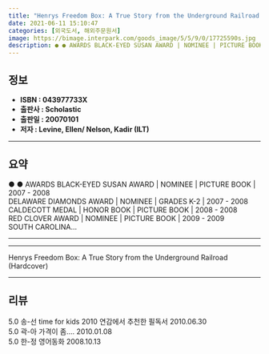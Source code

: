 ```yaml
---
title: "Henrys Freedom Box: A True Story from the Underground Railroad (Hardcover)"
date: 2021-06-11 15:10:47
categories: [외국도서, 해외주문원서]
image: https://bimage.interpark.com/goods_image/5/5/9/0/17725590s.jpg
description: ● ● AWARDS BLACK-EYED SUSAN AWARD | NOMINEE | PICTURE BOOK | 2007 - 2008 DELAWARE DIAMONDS AWARD | NOMINEE | GRADES K-2 | 2007 - 2008 CALDECOTT MEDAL | HO
---
```


## **정보**

- **ISBN : 043977733X**
- **출판사 : Scholastic**
- **출판일 : 20070101**
- **저자 : Levine, Ellen/ Nelson, Kadir (ILT)**

------



## **요약**

●  ●  AWARDS
BLACK-EYED SUSAN AWARD | NOMINEE | PICTURE BOOK | 2007 - 2008  
DELAWARE DIAMONDS AWARD | NOMINEE | GRADES K-2 | 2007 - 2008  
CALDECOTT MEDAL | HONOR BOOK | PICTURE BOOK | 2008 - 2008  
RED CLOVER AWARD | NOMINEE | PICTURE BOOK | 2009 - 2009  
SOUTH CAROLINA... 

------



------


Henrys Freedom Box: A True Story from the Underground Railroad (Hardcover) 

------


## **리뷰** 

5.0 송-선 time for kids 2010 연감에서 추천한 필독서 2010.06.30 <br/>5.0 곽-아 가격이 좀.... 2010.01.08 <br/>5.0 한-정 영어동화 2008.10.13 <br/>